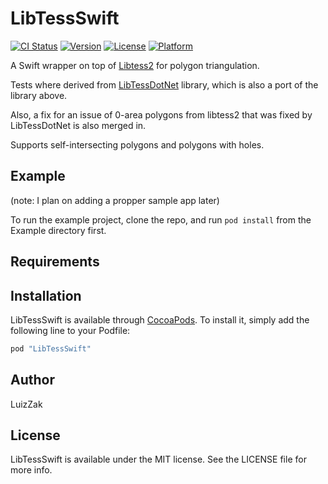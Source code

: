 # LibTessSwift

[![CI Status](http://img.shields.io/travis/LuizZak/LibTessSwift.svg?style=flat)](https://travis-ci.org/LuizZak/LibTessSwift)
[![Version](https://img.shields.io/cocoapods/v/LibTessSwift.svg?style=flat)](http://cocoapods.org/pods/LibTessSwift)
[![License](https://img.shields.io/cocoapods/l/LibTessSwift.svg?style=flat)](http://cocoapods.org/pods/LibTessSwift)
[![Platform](https://img.shields.io/cocoapods/p/LibTessSwift.svg?style=flat)](http://cocoapods.org/pods/LibTessSwift)

A Swift wrapper on top of [Libtess2](https://github.com/memononen/Libtess2) for polygon triangulation.

Tests where derived from [LibTessDotNet](https://github.com/speps/LibTessDotNet) library, which is also a port of the library above.

Also, a fix for an issue of 0-area polygons from libtess2 that was fixed by LibTessDotNet is also merged in. 

Supports self-intersecting polygons and polygons with holes.

## Example

(note: I plan on adding a propper sample app later)

To run the example project, clone the repo, and run `pod install` from the Example directory first.

## Requirements

## Installation

LibTessSwift is available through [CocoaPods](http://cocoapods.org). To install
it, simply add the following line to your Podfile:

```ruby
pod "LibTessSwift"
```

## Author

LuizZak

## License

LibTessSwift is available under the MIT license. See the LICENSE file for more info.

